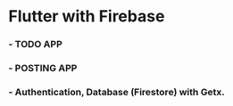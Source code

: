 # Flutter with Firebase

### - TODO APP
### - POSTING APP
### - Authentication, Database (Firestore) with Getx.
